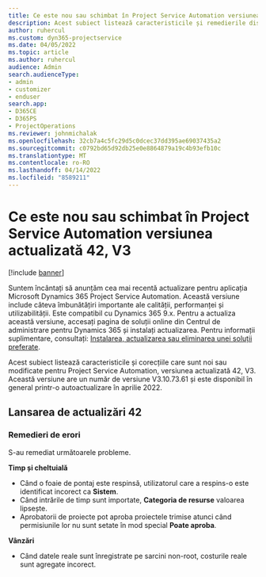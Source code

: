 ```yaml
---
title: Ce este nou sau schimbat în Project Service Automation versiunea actualizată 42, V3
description: Acest subiect listează caracteristicile și remedierile disponibile în Actualizarea Microsoft Dynamics 365 Project Service Automation, versiunea 42, V3.
author: ruhercul
ms.custom: dyn365-projectservice
ms.date: 04/05/2022
ms.topic: article
ms.author: ruhercul
audience: Admin
search.audienceType:
- admin
- customizer
- enduser
search.app:
- D365CE
- D365PS
- ProjectOperations
ms.reviewer: johnmichalak
ms.openlocfilehash: 32cb7a4c5fc29d5c0dcec37dd395ae69037435a2
ms.sourcegitcommit: c0792bd65d92db25e0e8864879a19c4b93efb10c
ms.translationtype: MT
ms.contentlocale: ro-RO
ms.lasthandoff: 04/14/2022
ms.locfileid: "8589211"
---
```

# <a name="whats-new-or-changed-in-project-service-automation-update-release-42-v3"></a>Ce este nou sau schimbat în Project Service Automation versiunea actualizată 42, V3

[!include [banner](../includes/psa-now-project-operations.md)]

Suntem încântați să anunțăm cea mai recentă actualizare pentru aplicația Microsoft Dynamics 365 Project Service Automation. Această versiune include câteva îmbunătățiri importante ale calității, performanței și utilizabilității. Este compatibil cu Dynamics 365 9.x. Pentru a actualiza această versiune, accesați pagina de soluții online din Centrul de administrare pentru Dynamics 365 și instalați actualizarea. Pentru informații suplimentare, consultați: [Instalarea, actualizarea sau eliminarea unei soluții preferate](/power-platform/admin/install-remove-preferred-solution).

Acest subiect listează caracteristicile și corecțiile care sunt noi sau modificate pentru Project Service Automation, versiunea actualizată 42, V3. Această versiune are un număr de versiune V3.10.73.61 și este disponibil în general printr-o autoactualizare în aprilie 2022.

## <a name="update-release-42"></a>Lansarea de actualizări 42

### <a name="bug-fixes"></a>Remedieri de erori

S-au remediat următoarele probleme.

**Timp și cheltuială**

- Când o foaie de pontaj este respinsă, utilizatorul care a respins-o este identificat incorect ca **Sistem**.
- Când intrările de timp sunt importate, **Categoria de resurse** valoarea lipsește.
- Aprobatorii de proiecte pot aproba proiectele trimise atunci când permisiunile lor nu sunt setate în mod special **Poate aproba**.

**Vânzări**

- Când datele reale sunt înregistrate pe sarcini non-root, costurile reale sunt agregate incorect.
